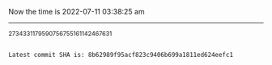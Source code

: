 Now the time is 2022-07-11 03:38:25 am

---

<small>2734331179590756755161142467631</small>

```txt

Latest commit SHA is: 8b62989f95acf823c9406b699a1811ed624eefc1
```
